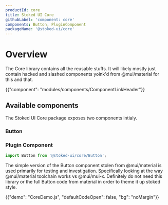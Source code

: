 ```yaml
---
productId: core
title: Stoked UI Core
githubLabel: 'component: core'
components: Button, PluginComponent
packageName: '@stoked-ui/core'
---
```


# Overview

<p class="description">The Core library contains all the reusable stuffs. It will likely mostly just contain hacked and slashed components yoink'd from @mui/material for this and that.</p>

{{"component": "modules/components/ComponentLinkHeader"}}

## Available components

The Stoked UI Core package exposes two components intialy.

### Button

### Plugin Component


```jsx
import Button from '@stoked-ui/core/Button';
```

The simple version of the Button component stolen from @mui/material is used primarily for testing and investigation. Specifically looking at the way @mui/material toolchain works vs @mui/mui-x. Definitely do not need this library or the full Button code from material in order to theme it up stoked style.

{{"demo": "CoreDemo.js", "defaultCodeOpen": false, "bg": "noMargin"}}
